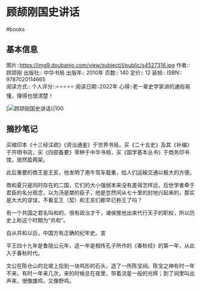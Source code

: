 # 顾颉刚国史讲话
#books 
## 基本信息

图片::https://img9.doubanio.com/view/subject/l/public/s4527316.jpg
作者:: 顾颉刚
出版社:: 中华书局
出版年:: 2010年
页数:: 140
定价:: 12
装帧:: 
ISBN:: 9787020114665  
阅读方式::
个人评分::⭐⭐⭐⭐⭐
阅读日期::2022年
心得::老一辈史学家讲的通俗易懂，理得也很清楚！

 [![顾颉刚国史讲话}|100](https://img9.doubanio.com/view/subject/l/public/s4527316.jpg)

## 摘抄笔记

买缩印本《十三经注疏》《资治通鉴》于世界书局，买《二十五史》及其《补编》于开明书店，买《四部备要》零种于中华书局，买《国学基本丛书》于商务印书馆，居然盈两架。

此后重要的商王是王亥，他发明了用牛驾车载重，给人们运输交通以极大的方便。

商和夏只是同时存在的二国，它们的大小强弱本来没有差得怎样远，后世学者牵于君臣的名分观念，以为汤是桀的臣子，他是忽然间从七十里的封地兴起来的，那实是大大的谬误，不看玄王（契）和王亥们都早已称王了吗？

有一个共国之君名叫和的，很有政治才干，诸侯推他出来代行天子的职权，所以历史上称这个时期为“共和”。

自从共和以后，中国方有正确的纪年史。宣

平王四十九年是鲁隐公元年，这一年是相传孔子所作的《春秋经》的第一年，从此入于春秋时代。

文公在陈仓山的北坡上拾到一块鸡形的石头，造了一所陈宝祠。陈宝之神有时一年不来，有时一年来几次，来的时候总在夜里，带着流星一般的光辉；到了祠里叫出声来，很像雄鸡，又像野鸡。